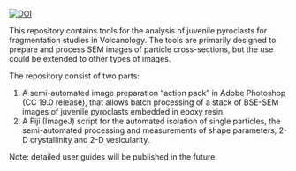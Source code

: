 <a href="https://doi.org/10.5281/zenodo.3336336"><img src="https://zenodo.org/badge/DOI/10.5281/zenodo.3336336.svg" alt="DOI"></a>

This repository contains tools for the analysis of juvenile pyroclasts for fragmentation studies in Volcanology. The tools are primarily designed to prepare and process SEM images of particle cross-sections, but the use could be extended to other types of images.

The repository consist of two parts:

1) A semi-automated image preparation “action pack” in Adobe Photoshop (CC 19.0 release), that allows batch processing of a stack of BSE-SEM images of juvenile pyroclasts embedded in epoxy resin.
2) A Fiji (ImageJ) script for the automated isolation of single particles, the semi-automated processing and measurements of shape parameters, 2-D crystallinity and 2-D vesicularity.

Note: detailed user guides will be published in the future.
